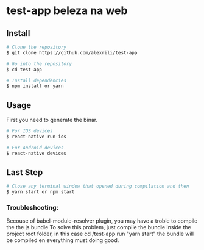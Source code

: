 # test-app beleza na web

## Install
``` bash
# Clone the repository
$ git clone https://github.com/alexrili/test-app

# Go into the repository
$ cd test-app

# Install dependencies
$ npm install or yarn
```

## Usage
First you need to generate the binar.
``` bash
# For IOS devices
$ react-native run-ios

# For Android devices
$ react-native devices
```

## Last Step
``` bash
# Close any terminal window that opened during compilation and then
$ yarn start or npm start
```
### Troubleshooting:
Becouse of babel-module-resolver plugin, you may have a troble to compile the the js bundle
To solve this problem, just compile the bundle inside the project root folder, in this case cd /test-app run "yarn start"
the bundle will be compiled en everything must doing good.
